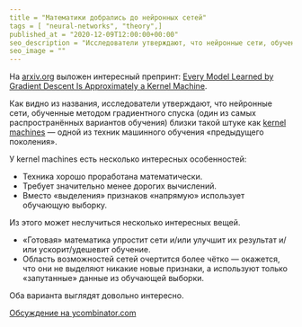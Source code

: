 ```yaml
---
title = "Математики добрались до нейронных сетей"
tags = [ "neural-networks", "theory",]
published_at = "2020-12-09T12:00:00+00:00"
seo_description = "Исследователи утверждают, что нейронные сети, обученные методом градиентного спуска, близки такой штуке как kernel machines."
seo_image = ""
---
```


На [arxiv.org](https://arxiv.org/) выложен интересный препринт: [Every Model Learned by Gradient Descent Is Approximately a Kernel Machine](https://arxiv.org/abs/2012.00152).

Как видно из названия, исследователи утверждают, что нейронные сети, обученные методом градиентного спуска (один из самых распространённых вариантов обучения) близки такой штуке как [kernel machines](https://en.wikipedia.org/wiki/Kernel_method) — одной из техник машинного обучения «предыдущего поколения».

У kernel machines есть несколько интересных особенностей:

- Техника хорошо проработана математически.
- Требует значительно менее дорогих вычислений.
- Вместо «выделения» признаков «напрямую» использует обучающую выборку.

Из этого может неслучиться несколько интересных вещей.

- «Готовая» математика упростит сети и/или улучшит их результат и/или ускорит/удешевит обучение.
- Область возможностей сетей очертится более чётко — окажется, что они не выделяют никакие новые признаки, а используют только «запутанные» данные из обучающей выборки.

Оба варианта выглядят довольно интересно.

[Обсуждение на ycombinator.com](https://news.ycombinator.com/item?id=25314830)
